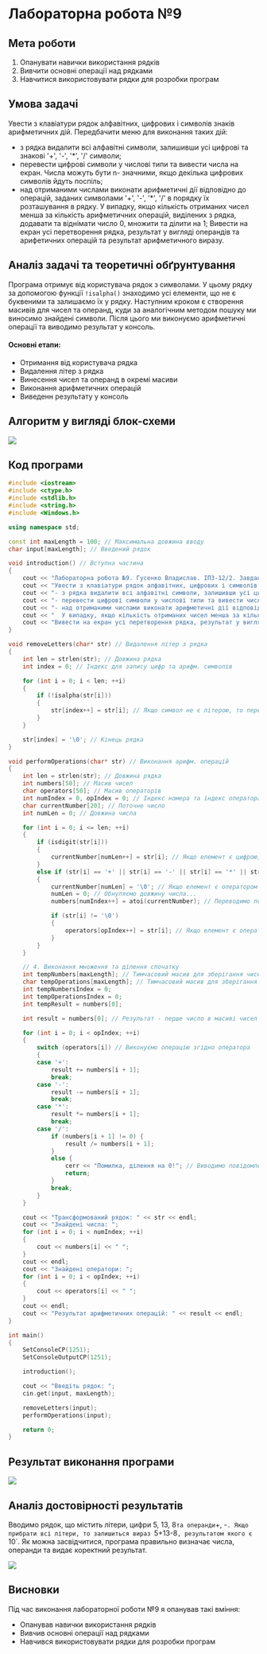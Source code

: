 # Лабораторна робота №9

## Мета роботи

1. Опанувати навички використання рядків
2. Вивчити основні операції над рядками
3. Навчитися використовувати рядки для розробки програм

## Умова задачі

Увести з клавіатури рядок алфавітних, цифрових і символів знаків арифметичних дій. Передбачити меню для виконання таких дій:
- з рядка видалити всі алфавітні символи, залишивши усі цифрові та знакові '+', '-', '*', '/' символи;
- перевести цифрові символи у числові типи та вивести числа на екран. Числа можуть бути n- значними, якщо декілька цифрових символів йдуть поспіль;
- над отриманими числами виконати арифметичні дії відповідно до операцій, заданих символами '+', '-', '*', '/' в порядку їх розташування в рядку. У випадку, якщо кількість отриманих чисел менша за кількість арифметичних операцій, виділених з рядка, додавати та віднімати число 0, множити та ділити на 1;
Вивести на екран усі перетворення рядка, результат у вигляді операндів та арифетичних операцій та результат арифметичного виразу.

## Аналіз задачі та теоретичні обґрунтування

Програма отримує від користувача рядок з символами. У цьому рядку за допомогою функції `!isalpha()` знаходимо усі елементи, що не є буквеними та залишаємо їх у рядку. Наступним кроком є створення масивів для чисел та операнд, куди за аналогічним методом пошуку ми виносимо знайдені символи. Після цього ми виконуємо арифметичні операції та виводимо результат у консоль.

#### Основні етапи:

  - Отримання від користувача рядка
  - Видалення літер з рядка
  - Винесення чисел та операнд в окремі масиви
  - Виконання арифметичних операцій
  - Виведенн результату у консоль

## Алгоритм у вигляді блок-схеми

![](images/lab_9/scheme.jpeg)

## Код програми

```cpp
#include <iostream>
#include <ctype.h>
#include <stdlib.h>
#include <string.h>
#include <Windows.h>

using namespace std;

const int maxLength = 100; // Максимальна довжина вводу
char input[maxLength]; // Введений рядок

void introduction() // Вступна частина
{
    cout << "Лабораторна робота №9. Гусенко Владислав. ІПЗ-12/2. Завдання 4.1" << endl << endl;
    cout << "Увести з клавіатури рядок алфавітних, цифрових і символів знаків арифметичних дій. Передбачити меню для виконання таких дій:" << endl;
    cout << "- з рядка видалити всі алфавітні символи, залишивши усі цифрові та знакові '+', '-', '*', '/' символи;" << endl;
    cout << "- перевести цифрові символи у числові типи та вивести числа на екран. Числа можуть бути n- значними, якщо декілька цифрових символів йдуть поспіль;" << endl;
    cout << "- над отриманими числами виконати арифметичні дії відповідно до операцій, заданих символами '+', '-', '*', '/' в порядку їх розташування в рядку. " << endl;
    cout << "  У випадку, якщо кількість отриманих чисел менша за кількість арифметичних операцій, виділених з рядка, додавати та віднімати число 0, множити та ділити на 1; " << endl;
    cout << "Вивести на екран усі перетворення рядка, результат у вигляді операндів та арифетичних операцій та результат арифметичного виразу." << endl << endl;
}

void removeLetters(char* str) // Видалення літер з рядка
{
    int len = strlen(str); // Довжина рядка
    int index = 0; // Індекс для запису цифр та арифм. символів

    for (int i = 0; i < len; ++i) 
    {
        if (!isalpha(str[i])) 
        {
            str[index++] = str[i]; // Якщо символ не є літерою, то переписуємо його на позицію index
        }
    }

    str[index] = '\0'; // Кінець рядка
}

void performOperations(char* str) // Виконання арифм. операцій
{
    int len = strlen(str); // Довжина рядка
    int numbers[50]; // Масив чисел
    char operators[50]; // Масив операторів
    int numIndex = 0, opIndex = 0; // Індекс номера та індекс оператора
    char currentNumber[20]; // Поточне число
    int numLen = 0; // Довжина числа

    for (int i = 0; i <= len; ++i) 
    {
        if (isdigit(str[i])) 
        {
            currentNumber[numLen++] = str[i]; // Якщо елемент є цифрою, то додаємо його до масиву поточного числа
        }
        else if (str[i] == '+' || str[i] == '-' || str[i] == '*' || str[i] == '/' || str[i] == '\0') 
        {
            currentNumber[numLen] = '\0'; // Якщо елемент є оператором або кінцем рядка, то закінчуємо рядок поточного числа...
            numLen = 0; // Обнуляємо довжину числа...
            numbers[numIndex++] = atoi(currentNumber); // Переводимо поточне число у ціле та записуємо його у масив чисел

            if (str[i] != '\0') 
            {
                operators[opIndex++] = str[i]; // Якщо елемент є оператором, то записуємо його у масив операторів
            }
        }
    }

    // 4. Виконання множення та ділення спочатку
    int tempNumbers[maxLength]; // Тимчасовий масив для зберігання чисел після множення/ділення
    char tempOperations[maxLength]; // Тимчасовий масив для зберігання операцій після множення/ділення
    int tempNumbersIndex = 0;
    int tempOperationsIndex = 0;
    int tempResult = numbers[0];

    int result = numbers[0]; // Результат - перше число в масиві чисел

    for (int i = 0; i < opIndex; ++i) 
    {
        switch (operators[i]) // Виконуємо операцію згідно оператора
        {
        case '+':
            result += numbers[i + 1];
            break;
        case '-':
            result -= numbers[i + 1];
            break;
        case '*':
            result *= numbers[i + 1];
            break;
        case '/':
            if (numbers[i + 1] != 0) {
                result /= numbers[i + 1];
            }
            else {
                cerr << "Помилка, ділення на 0!"; // Виводимо повідомлення про помилку при діленні на 0
                return;
            }
            break;
        }
    }

    cout << "Трансформований рядок: " << str << endl;
    cout << "Знайдені числа: ";
    for (int i = 0; i < numIndex; ++i) 
    {
        cout << numbers[i] << " ";
    }
    cout << endl;
    cout << "Знайдені оператори: ";
    for (int i = 0; i < opIndex; ++i) 
    {
        cout << operators[i] << " ";
    }
    cout << endl;
    cout << "Результат арифметичних операцій: " << result << endl;
}

int main() 
{
    SetConsoleCP(1251);
    SetConsoleOutputCP(1251);

    introduction();

    cout << "Введіть рядок: ";
    cin.get(input, maxLength);

    removeLetters(input);
    performOperations(input);

    return 0;
}
```

## Результат виконання програми 

![](images/lab_9/result.png)

## Аналіз достовірності результатів

Вводимо рядок, що містить літери, цифри 5, 13, 8` та операнди `+, -`. Якщо прибрати всі літери, то залишиться вираз `5+13-8`, результатом якого є `10`. Як можна засвідчитися, програма правильно визначає числа, операнди та видає коректний результат.

![](images/lab_9/result.png)

## Висновки 

Під час виконання лабораторної роботи №9 я опанував такі вміння:
- Опанував навички використання рядків
- Вивчив основні операції над рядками
- Навчився використовувати рядки для розробки програм
